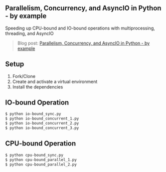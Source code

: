 ## Parallelism, Concurrency, and AsyncIO in Python - by example

Speeding up CPU-bound and IO-bound operations with multiprocessing, threading, and AsyncIO

> Blog post: [Parallelism, Concurrency, and AsyncIO in Python - by example](http://testdriven.io/blog/python-concurrency-parallelism/)

## Setup

1. Fork/Clone
1. Create and activate a virtual environment
1. Install the dependencies

## IO-bound Operation

```sh
$ python io-bound_sync.py
$ python io-bound_concurrent_1.py
$ python io-bound_concurrent_2.py
$ python io-bound_concurrent_3.py
```

## CPU-bound Operation

```sh
$ python cpu-bound_sync.py
$ python cpu-bound_parallel_1.py
$ python cpu-bound_parallel_2.py
```
